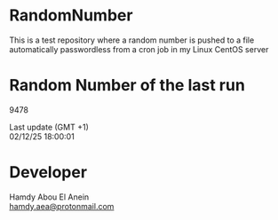 # RandomNumber    
This is a test repository where a random number is pushed to a file automatically passwordless from a cron job in my Linux CentOS server    
# Random Number of the last run   
9478
      
Last update (GMT +1)    
02/12/25 18:00:01
# Developer    
Hamdy Abou El Anein   
hamdy.aea@protonmail.com
